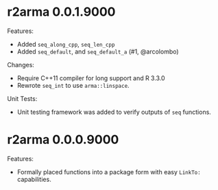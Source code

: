 # r2arma 0.0.1.9000

Features:

* Added `seq_along_cpp`, `seq_len_cpp`
* Added `seq_default`, and `seq_default_a` (#1, @arcolombo)

Changes:

* Require C++11 compiler for long support and R 3.3.0
* Rewrote `seq_int` to use `arma::linspace`.

Unit Tests:

* Unit testing framework was added to verify outputs of `seq` functions. 

# r2arma 0.0.0.9000

Features:

* Formally placed functions into a package form with easy `LinkTo:` capabilities. 
